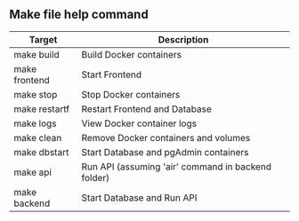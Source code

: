 ## Make file help command

| Target         | Description                                        |
|----------------|----------------------------------------------------|
| make build     | Build Docker containers                            |
| make frontend  | Start Frontend                                     |
| make stop      | Stop Docker containers                             |
| make restartf  | Restart Frontend and Database                      |
| make logs      | View Docker container logs                         |
| make clean     | Remove Docker containers and volumes               |
| make dbstart   | Start Database and pgAdmin containers              |
| make api       | Run API (assuming 'air' command in backend folder) |
| make backend   | Start Database and Run API                         |
